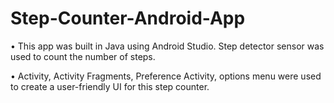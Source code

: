 # Step-Counter-Android-App

•	This app was built in Java using Android Studio. Step detector sensor was used to count the number of steps.


•	Activity, Activity Fragments, Preference Activity, options menu were used to create a user-friendly UI for this step counter.
